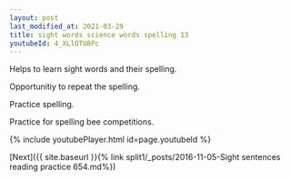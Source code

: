 ```yaml
---
layout: post
last_modified_at: 2021-03-29
title: sight words science words spelling 13
youtubeId: 4_XLlOTU8Pc
---
```

 
 
Helps to learn sight words and their spelling.

Opportunitiy to repeat the spelling. 

Practice spelling. 
 
Practice for spelling bee competitions. 
 
{% include youtubePlayer.html id=page.youtubeId %}
 
 

[Next]({{ site.baseurl }}{% link  split1/_posts/2016-11-05-Sight sentences reading practice 654.md%})
 
